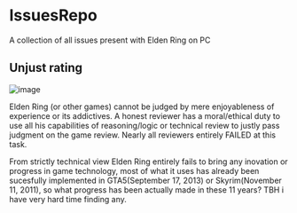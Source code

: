 # IssuesRepo
A collection of all issues present with Elden Ring on PC

## Unjust rating
![image](https://user-images.githubusercontent.com/2548763/158016350-79ac9356-d07b-4703-8ce6-3f0ddf8c7526.png)

Elden Ring (or other games) cannot be judged by mere enjoyableness of experience or its addictives. A honest reviewer has a moral/ethical duty to use all his capabilities of reasoning/logic or technical review to justly pass judgment on the game review. Nearly all reviewers entirely FAILED at this task.

From strictly technical view Elden Ring entirely fails to bring any inovation or progress in game technology, most of what it uses has already been sucesfully implemented in GTA5(September 17, 2013) or Skyrim(November 11, 2011), so what progress has been actually made in these 11 years? TBH i have very hard time finding any.
